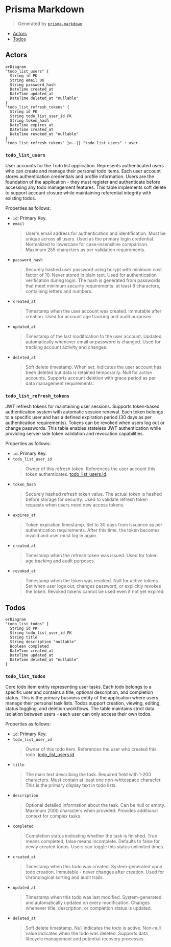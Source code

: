 # Prisma Markdown

> Generated by [`prisma-markdown`](https://github.com/samchon/prisma-markdown)

- [Actors](#actors)
- [Todos](#todos)

## Actors

```mermaid
erDiagram
"todo_list_users" {
  String id PK
  String email UK
  String password_hash
  DateTime created_at
  DateTime updated_at
  DateTime deleted_at "nullable"
}
"todo_list_refresh_tokens" {
  String id PK
  String todo_list_user_id FK
  String token_hash
  DateTime expires_at
  DateTime created_at
  DateTime revoked_at "nullable"
}
"todo_list_refresh_tokens" }o--|| "todo_list_users" : user
```

### `todo_list_users`

User accounts for the Todo list application. Represents authenticated
users who can create and manage their personal todo items. Each user
account stores authentication credentials and profile information. Users
are the foundation of the application - they must register and
authenticate before accessing any todo management features. This table
implements soft delete to support account closure while maintaining
referential integrity with existing todos.

Properties as follows:

- `id`: Primary Key.
- `email`
  > User's email address for authentication and identification. Must be
  > unique across all users. Used as the primary login credential. Normalized
  > to lowercase for case-insensitive comparison. Maximum 255 characters as
  > per validation requirements.
- `password_hash`
  > Securely hashed user password using bcrypt with minimum cost factor of
  > 10. Never stored in plain text. Used for authentication verification
  > during login. The hash is generated from passwords that meet minimum
  > security requirements: at least 8 characters, containing letters and
  > numbers.
- `created_at`
  > Timestamp when the user account was created. Immutable after creation.
  > Used for account age tracking and audit purposes.
- `updated_at`
  > Timestamp of the last modification to the user account. Updated
  > automatically whenever email or password is changed. Used for tracking
  > account activity and changes.
- `deleted_at`
  > Soft delete timestamp. When set, indicates the user account has been
  > deleted but data is retained temporarily. Null for active accounts.
  > Supports account deletion with grace period as per data management
  > requirements.

### `todo_list_refresh_tokens`

JWT refresh tokens for maintaining user sessions. Supports token-based
authentication system with automatic session renewal. Each token belongs
to a specific user and has a defined expiration period (30 days as per
authentication requirements). Tokens can be revoked when users log out or
change passwords. This table enables stateless JWT authentication while
providing server-side token validation and revocation capabilities.

Properties as follows:

- `id`: Primary Key.
- `todo_list_user_id`
  > Owner of this refresh token. References the user account this token
  > authenticates. [todo_list_users.id](#todo_list_users).
- `token_hash`
  > Securely hashed refresh token value. The actual token is hashed before
  > storage for security. Used to validate refresh token requests when users
  > need new access tokens.
- `expires_at`
  > Token expiration timestamp. Set to 30 days from issuance as per
  > authentication requirements. After this time, the token becomes invalid
  > and user must log in again.
- `created_at`
  > Timestamp when the refresh token was issued. Used for token age tracking
  > and audit purposes.
- `revoked_at`
  > Timestamp when the token was revoked. Null for active tokens. Set when
  > user logs out, changes password, or explicitly revokes the token. Revoked
  > tokens cannot be used even if not yet expired.

## Todos

```mermaid
erDiagram
"todo_list_todos" {
  String id PK
  String todo_list_user_id FK
  String title
  String description "nullable"
  Boolean completed
  DateTime created_at
  DateTime updated_at
  DateTime deleted_at "nullable"
}
```

### `todo_list_todos`

Core todo item entity representing user tasks. Each todo belongs to a
specific user and contains a title, optional description, and completion
status. This is the primary business entity of the application where
users manage their personal task lists. Todos support creation, viewing,
editing, status toggling, and deletion workflows. The table maintains
strict data isolation between users - each user can only access their own
todos.

Properties as follows:

- `id`: Primary Key.
- `todo_list_user_id`
  > Owner of this todo item. References the user who created this todo.
  > [todo_list_users.id](#todo_list_users)
- `title`
  > The main text describing the task. Required field with 1-200 characters.
  > Must contain at least one non-whitespace character. This is the primary
  > display text in todo lists.
- `description`
  > Optional detailed information about the task. Can be null or empty.
  > Maximum 2000 characters when provided. Provides additional context for
  > complex tasks.
- `completed`
  > Completion status indicating whether the task is finished. True means
  > completed, false means incomplete. Defaults to false for newly created
  > todos. Users can toggle this status unlimited times.
- `created_at`
  > Timestamp when this todo was created. System-generated upon todo
  > creation. Immutable - never changes after creation. Used for
  > chronological sorting and audit trails.
- `updated_at`
  > Timestamp when this todo was last modified. System-generated and
  > automatically updated on every modification. Changes whenever title,
  > description, or completion status is updated.
- `deleted_at`
  > Soft delete timestamp. Null indicates the todo is active. Non-null value
  > indicates when the todo was deleted. Supports data lifecycle management
  > and potential recovery processes.
